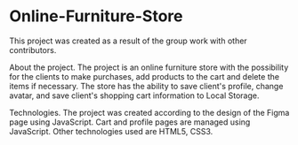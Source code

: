 # Online-Furniture-Store

This project was created as a result of the group work with other contributors.

About the project. The project is an online furniture store with the possibility for the clients to make purchases, add products to the cart and delete the items if necessary. The store has the ability to save client's profile, change avatar, and save client's shopping cart information to Local Storage.

Technologies. The project was created according to the design of the Figma page using JavaScript. Cart and profile pages are managed using JavaScript. Other technologies used are HTML5, CSS3.

